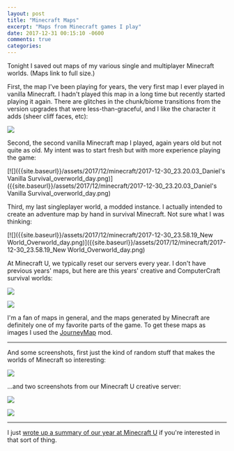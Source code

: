 ```yaml
---
layout: post
title: "Minecraft Maps"
excerpt: "Maps from Minecraft games I play"
date: 2017-12-31 00:15:10 -0600
comments: true
categories: 
---
```


Tonight I saved out maps of my various single and multiplayer Minecraft worlds. (Maps link to full size.)

First, the map I've been playing for years, the very first map I ever played in vanilla Minecraft. I hadn't played this map in a long time but recently started playing it again. There are glitches in the chunk/biome transitions from the version upgrades that were less-than-graceful, and I like the character it adds (sheer cliff faces, etc):

[![]({{site.baseurl}}/assets/2017/12/minecraft/2017-12-30_23.29.16_Zanzibar_overworld_day.png)]({{site.baseurl}}/assets/2017/12/minecraft/2017-12-30_23.29.16_Zanzibar_overworld_day.png)

Second, the second vanilla Minecraft map I played, again years old but not quite as old. My intent was to start fresh but with more experience playing the game:

[![]({{site.baseurl}}/assets/2017/12/minecraft/2017-12-30_23.20.03_Daniel's Vanilla Survival_overworld_day.png)]({{site.baseurl}}/assets/2017/12/minecraft/2017-12-30_23.20.03_Daniel's Vanilla Survival_overworld_day.png)

Third, my last singleplayer world, a modded instance. I actually intended to create an adventure map by hand in survival Minecraft. Not sure what I was thinking:

[![]({{site.baseurl}}/assets/2017/12/minecraft/2017-12-30_23.58.19_New World_Overworld_day.png)]({{site.baseurl}}/assets/2017/12/minecraft/2017-12-30_23.58.19_New World_Overworld_day.png)

At Minecraft U, we typically reset our servers every year. I don't have previous years' maps, but here are this years' creative and ComputerCraft survival worlds:

[![]({{site.baseurl}}/assets/2017/12/minecraft/2017-12-30_23.40.32_MCU~Creative_overworld_day.png)]({{site.baseurl}}/assets/2017/12/minecraft/2017-12-30_23.40.32_MCU~Creative_overworld_day.png)

[![]({{site.baseurl}}/assets/2017/12/minecraft/2017-12-30_23.45.20_MCU~CC_Overworld_day.png)]({{site.baseurl}}/assets/2017/12/minecraft/2017-12-30_23.45.20_MCU~CC_Overworld_day.png)

I'm a fan of maps in general, and the maps generated by Minecraft are definitely one of my favorite parts of the game. To get these maps as images I used the [JourneyMap](http://journeymap.info/Home) mod.

---

And some screenshots, first just the kind of random stuff that makes the worlds of Minecraft so interesting:

![]({{site.baseurl}}/assets/2017/12/minecraft/2016-11-15_20.29.00.png)

...and two screenshots from our Minecraft U creative server:

![]({{site.baseurl}}/assets/2017/12/minecraft/2017-09-30_13.32.16.png)

![]({{site.baseurl}}/assets/2017/12/minecraft/2017-12-30_17.19.59.png)

---

I just [wrote up a summary of our year at Minecraft U](http://mailchi.mp/40dcb1cd8c4d/minecraft-us-2017) if you're interested in that sort of thing.
